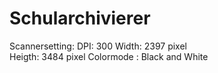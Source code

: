 # Schularchivierer

Scannersetting: 
                DPI:    300
                Width:  2397 pixel  
                Heigth: 3484 pixel
                Colormode : Black and White